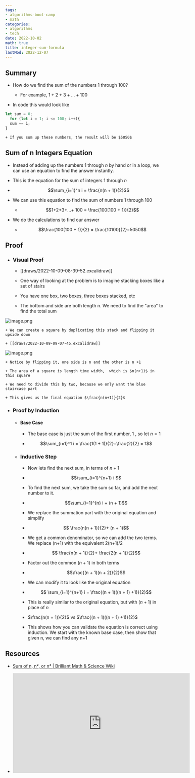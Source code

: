 ```yaml
---
tags:
- algorithms-boot-camp
- math
categories:
- algorithms
- tech
date: 2022-10-02
math: true
title: integer-sum-formula
lastMod: 2022-12-07
---
```

## Summary

  + How do we find the sum of the numbers 1 through 100?

    + For example, $1 + 2 + 3 + ... + 100$

  + In code this would look like

```js
let sum = 0;
  for (let i = 1; i <= 100; i++){
  sum += i;
}
```

    + If you sum up these numbers, the result will be $5050$

## Sum of n Integers Equation

  + Instead of adding up the numbers 1 through $n$ by hand or in a loop, we can use an equation to find the answer instantly.

  + This is the equation for the sum of integers 1 through $n$

  + $$\sum_{i=1}^n i = \frac{n(n + 1)}{2}$$

  + We can use this equation to find the sum of numbers 1 through 100

    + $$1+2+3+...+ 100 = \frac{100(100 + 1)}{2}$$

  + We do the calculations to find our answer

    + $$\frac{100(100 + 1)}{2} = \frac{10100}{2}=5050$$

## Proof

  + ### Visual Proof

    + [[draws/2022-10-09-08-39-52.excalidraw]]

    + One way of looking at the problem is to imagine stacking boxes like a set of stairs

    + You have one box, two boxes, three boxes stacked, etc

    + The bottom and side are both length n. We need to find the "area" to find the total sum

![image.png](/assets/image_1665341986063_0.png)

    + We can create a square by duplicating this stack and flipping it upside down

    + [[draws/2022-10-09-09-07-45.excalidraw]]

![image.png](/assets/image_1665465573710_0.png)

    + Notice by flipping it, one side is n and the other is n +1

    + The area of a square is length time width,  which is $n(n+1)$ in this square

    + We need to divide this by two, because we only want the blue staircase part

    + This gives us the final equation $\frac{n(n+1)}{2}$

  + ### Proof by Induction

    + #### Base Case

      + The base case is just the sum of the first number, $1$ , so let $n=1$

      + $$\sum_{i=1}^1 i = \frac{1(1 + 1)}{2}=\frac{2}{2} = 1$$

    + ### Inductive Step

      + Now lets find the next sum, in terms of $n+1$

      + $$\sum_{i=1}^{n+1} i $$

      + To find the next sum, we take the sum so far, and add the next number to it.

      + $$\sum_{i=1}^{n} i + (n + 1)$$

      + We replace the summation part with the original equation and simplify

      + $$ \frac{n(n + 1)}{2}+ (n + 1)$$

      + We get a common denominator, so we can add the two terms. We replace (n+1) with the equivalent 2(n+1)/2

      + $$ \frac{n(n + 1)}{2}+ \frac{2(n + 1)}{2}$$

      + Factor out the common $(n+1)$ in both terms

      + $$\frac{(n + 1)(n + 2)}{2}$$

      + We can modify it to look like the original equation

      + $$ \sum_{i=1}^{n+1} i = \frac{(n + 1)((n + 1) +1)}{2}$$

      + This is really similar to the original equation, but with $(n + 1)$ in place of $n$

      + $\frac{n(n + 1)}{2}$ vs  $\frac{(n + 1)((n + 1) +1)}{2}$

      + This shows how you can validate the equation is correct using induction. We start with the known base case, then show that given n, we can find any n+1

## Resources

  + [Sum of n, n², or n³ | Brilliant Math & Science Wiki](https://brilliant.org/wiki/sum-of-n-n2-or-n3)

  + <iframe width="560" height="315" src="https://www.youtube.com/embed/eHbtc50-qXo" title="YouTube video player" frameborder="0" allow="accelerometer; autoplay; clipboard-write; encrypted-media; gyroscope; picture-in-picture" allowfullscreen></iframe>
